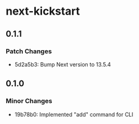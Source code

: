 # next-kickstart

## 0.1.1

### Patch Changes

- 5d2a5b3: Bump Next version to 13.5.4

## 0.1.0

### Minor Changes

- 19b78b0: Implemented "add" command for CLI
